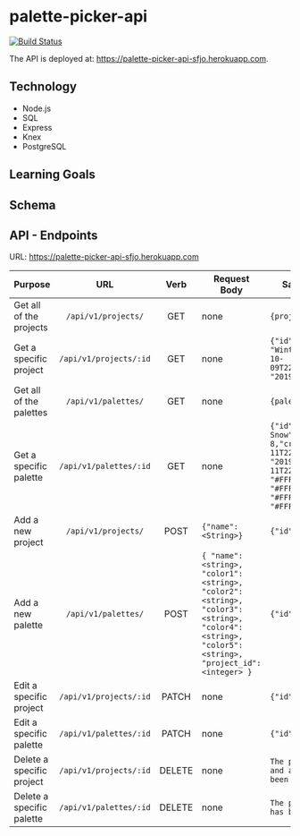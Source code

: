 # palette-picker-api

[![Build Status](https://travis-ci.org/jogren/palette-picker-api.svg?branch=master)](https://travis-ci.org/jogren/palette-picker-api)

The API is deployed at: https://palette-picker-api-sfjo.herokuapp.com.

## Technology

- Node.js
- SQL
- Express
- Knex
- PostgreSQL

## Learning Goals

## Schema

## API - Endpoints

URL: https://palette-picker-api-sfjo.herokuapp.com

| Purpose                   |          URL           |  Verb  | Request Body                                                                                                                                        | Sample Success Response                                                                                                                                                                                                                 |
| ------------------------- | :--------------------: | :----: | --------------------------------------------------------------------------------------------------------------------------------------------------- | --------------------------------------------------------------------------------------------------------------------------------------------------------------------------------------------------------------------------------------- |
| Get all of the projects   |  `/api/v1/projects/`   |  GET   | none                                                                                                                                                | `{projects: [array of projects]}`                                                                                                                                                                                                       |
| Get a specific project    | `/api/v1/projects/:id` |  GET   | none                                                                                                                                                | `{"id": 8,"name": "Winter","created_at": "2019-10-09T22:26:01.901Z","updated_at": "2019-10-09T22:26:01.901Z"}`                                                                                                                          |
| Get all of the palettes   |  `/api/v1/palettes/`   |  GET   | none                                                                                                                                                | `{palettes: [array of palettes]}`                                                                                                                                                                                                       |
| Get a specific palette    | `/api/v1/palettes/:id` |  GET   | none                                                                                                                                                | `{"id": 13,"name": "First Snow","project_id": 8,"created_at": "2019-10-11T22:43:56.193Z","updated_at": "2019-10-11T22:43:56.193Z","color1": "#FFFFFF","color2": "#FFFFFF","color3": "#FFFFFF","color4": "#FFFFFF","color5": "#FFFFFF"}` |
| Add a new project         |  `/api/v1/projects/`   |  POST  | `{"name": <String>}`                                                                                                                                | `{"id": <Integer>}`                                                                                                                                                                                                                     |
| Add a new palette         |  `/api/v1/palettes/`   |  POST  | `{ "name": <string>, "color1": <string>, "color2": <string>, "color3": <string>, "color4": <string>, "color5": <string>, "project_id": <integer> }` | `{"id": <Integer>}`                                                                                                                                                                                                                     |
| Edit a specific project   | `/api/v1/projects/:id` | PATCH  | none                                                                                                                                                | `{"id": <Integer>}`                                                                                                                                                                                                                     |
| Edit a specific palette   | `/api/v1/palettes/:id` | PATCH  | none                                                                                                                                                | `{"id": <Integer>}`                                                                                                                                                                                                                     |
| Delete a specific project | `/api/v1/projects/:id` | DELETE | none                                                                                                                                                | `The project with id <Integer> and all of its palettes have been removed.`                                                                                                                                                              |
| Delete a specific palette | `/api/v1/palettes/:id` | DELETE | none                                                                                                                                                | `The palette with id <Integer> has been removed.`                                                                                                                                                                                       |
